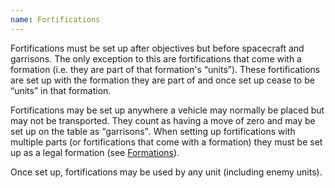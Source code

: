 ```yaml
---
name: Fortifications
---
```

Fortifications must be set up after objectives but before spacecraft and garrisons. The only exception to this are fortifications that come with a formation (i.e. they are part of that formation's <q>units</q>). These fortifications are set up with the formation they are part of and once set up cease to be <q>units</q> in that formation.

Fortifications may be set up anywhere a vehicle may normally be placed but may not be transported. They count as having a move of zero and may be set up on the table as <q>garrisons</q>. When setting up fortifications with multiple parts (or fortifications that come with a formation) they must be set up as a legal formation (see [Formations](/tournament-pack/#formations-1)).

Once set up, fortifications may be used by any unit (including enemy units).